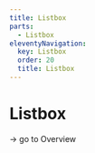 ```yaml
---
title: Listbox
parts:
  - Listbox
eleventyNavigation:
  key: Listbox
  order: 20
  title: Listbox
---
```


# Listbox

-> go to Overview

